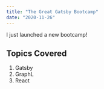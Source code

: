 ```yaml
---
title: "The Great Gatsby Bootcamp"
date: "2020-11-26"
---
```


I just launched a new bootcamp!

## Topics Covered

1. Gatsby
2. GraphL
3. React